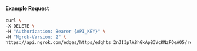<!-- Code generated for API Clients. DO NOT EDIT. -->

#### Example Request

```bash
curl \
-X DELETE \
-H "Authorization: Bearer {API_KEY}" \
-H "Ngrok-Version: 2" \
https://api.ngrok.com/edges/https/edghts_2nJI3plA8hGkApB3VcKNzFOeAO5/routes/edghtsrt_2nJI3pzPpknxlvQi3dyV0kuNuhs/webhook_verification
```
